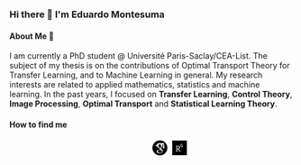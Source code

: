 ### Hi there 👋 I'm Eduardo Montesuma

#### About Me 🤔
I am currently a PhD student @ Université Paris-Saclay/CEA-List. The subject of my thesis is on the contributions of Optimal Transport Theory for Transfer Learning, and to Machine Learning in general. My research interests are related to applied mathematics, statistics and machine learning. In the past years, I focused on __Transfer Learning__, __Control Theory__, __Image Processing__, __Optimal Transport__ and __Statistical Learning Theory__.

#### How to find me

<div style="padding-left: 50%;">
<div><a href="https://scholar.google.com.br/citations?view_op=list_works&user=elSROdcAAAAJ"><img style="margin-right: 5px" align="left" width="30px" src="https://raw.githubusercontent.com/eddardd/my-personal-blog/master/assets/icons/gscholar.png"></a></div>
<div><a href="https://www.researchgate.net/profile/Eduardo-Fernandes-Montesuma"><img style="margin-right: 5px" align="left" width="30px" src="https://raw.githubusercontent.com/eddardd/my-personal-blog/master/assets/icons/rgate.png"></a></div>
</div>
